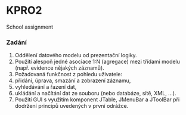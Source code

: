 # KPRO2
School assignment

### Zadání

1. Oddělení datového modelu od prezentační logiky.
1. Použití alespoň jedné asociace 1:N (agregace) mezi třídami modelu (např. evidence nějakých záznamů).
1. Požadovaná funkčnost z pohledu uživatele: 
1. přidání, úprava, smazání a zobrazení záznamu,
1. vyhledávání a řazení dat, 
1. ukládání a načítání dat ze souboru (nebo databáze, sítě, XML, ...).
1. Použití GUI s využitím komponent JTable, JMenuBar a JToolBar při dodržení principů uvedených v první odrážce.